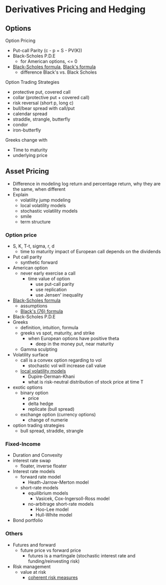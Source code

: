 # Derivatives Pricing and Hedging

## Options

Option Pricing

* Put-call Parity \(c - p = S - PV\(K\)\)
* Black-Scholes P.D.E
  * for American options, &lt;= 0
* [Black-Scholes formula](https://en.wikipedia.org/wiki/Black%E2%80%93Scholes_equation#:~:text=In%20mathematical%20finance%2C%20the%20Black,%2C%20or%20more%20generally%2C%20derivatives.), [Black's formula](https://en.wikipedia.org/wiki/Black_model)
  * difference Black's vs. Black Scholes

Option Trading Strategies

* protective put, covered call
* collar \(protective put + covered call\)
* risk reversal \(short p, long c\)
* bull/bear spread with call/put
* calendar spread
* straddle, strangle, butterfly
* condor
* iron-butterfly

Greeks change with

* Time to maturity
* underlying price

## Asset Pricing

* Difference in modeling log return and percentage return, why they are the same, when different
* Explain
  * volatility jump modeling
  * local volatility models
  * stochastic volatility models
  * smile
  * term structure

### Option price

* S, K, T-t, sigma, r, d
  * time to maturity impact of European call depends on the dividends
* Put call parity
  * synthetic forward
* American option
  * never early exercise a call
    * time value of option
      * use put-call parity
      * use replication
      * use Jensen' inequality
* [Black-Scholes formula](https://en.wikipedia.org/wiki/Black–Scholes_model)
  * assumptions
  * [Black's \(76\) formula](https://en.wikipedia.org/wiki/Black_model)
* Black-Scholes P.D.E
* Greeks
  * definition, intuition, formula
  * greeks vs spot, maturity, and strike
    * when European options have positive theta
      * deep in the money put, near maturity
  * Gamma sculpting
* Volatility surface
  * call is a convex option regarding to vol 
    * stochastic vol will increase call value
  * [local volatility models](https://en.wikipedia.org/wiki/Local_volatility)
    * Dupire-Derman-Khani
    * what is risk-neutral distribution of stock price at time T
* exotic options
  * binary option
    * price
    * delta hedge 
    * replicate \(bull spread\)
  * exchange option \(currency options\)
    * change of numerie
* option trading strategies
  * bull spread, straddle, strangle

### Fixed-Income

* Duration and Convexity
* interest rate swap
  * floater, inverse floater
* Interest rate models
  * forward rate model
    * Heath-Jarrow-Merton model
  * short-rate models
    * equilibrium models
      * Vasicek, Cox-Ingersoll-Ross model
    * no-arbitrage short-rate models
      * Hoo-Lee model
      * Hull-White model
* Bond portfolio

### Others

* Futures and forward
  * future price vs forward price
    * futures is a martingale \(stochastic interest rate and funding/reinvesting risk\)
* Risk management
  * value at risk
    * [coherent risk measures](https://en.wikipedia.org/wiki/Coherent_risk_measure)